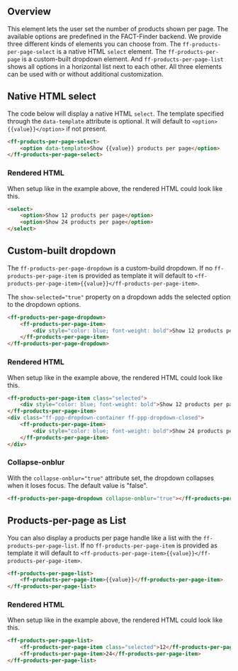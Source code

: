 ## Overview
This element lets the user set the number of products shown per page. The available options are
predefined in the FACT-Finder backend. We provide three different kinds of elements you can choose from.
The `ff-products-per-page-select` is a native HTML `select` element. The `ff-products-per-page` is a
custom-built dropdown element. And `ff-products-per-page-list` shows all options in a horizontal list next to each other.
All three elements can be used with or without additional customization.

## Native HTML select
The code below will display a native HTML `select`. The template specified through the `data-template` attribute is optional.
It will default to `<option>{{value}}</option>` if not present.

```html
<ff-products-per-page-select>
    <option data-template>Show {{value}} products per page</option>
</ff-products-per-page-select>
```

### Rendered HTML
When setup like in the example above, the rendered HTML could look like this.

```html
<select>
    <option>Show 12 products per page</option>
    <option>Show 24 products per page</option>
</select>
```

## Custom-built dropdown
The `ff-products-per-page-dropdown` is a custom-build dropdown. If no `ff-products-per-page-item` is provided as template it will default to `<ff-products-per-page-item>{{value}}</ff-products-per-page-item>`.

The `show-selected="true"` property on a dropdown adds the selected option to the dropdown options.

```html
<ff-products-per-page-dropdown>
    <ff-products-per-page-item>
        <div style="color: blue; font-weight: bold">Show 12 products per page</div>
    </ff-products-per-page-item>
</ff-products-per-page-dropdown>
```

### Rendered HTML
When setup like in the example above, the rendered HTML could look like this.

```html
<ff-products-per-page-item class="selected">
    <div style="color: blue; font-weight: bold">Show 12 products per page</div>
</ff-products-per-page-item>
<div class="ff-ppp-dropdown-container ff-ppp-dropdown-closed">
    <ff-products-per-page-item>
        <div style="color: blue; font-weight: bold">Show 24 products per page</div>
    </ff-products-per-page-item>
</div>
```

### Collapse-onblur
With the `collapse-onblur="true"` attribute set, the dropdown collapses when it loses focus. The default value is "false".

```html
<ff-products-per-page-dropdown collapse-onblur="true"></ff-products-per-page-dropdown>
```

## Products-per-page as List
You can also display a products per page handle like a list with the `ff-products-per-page-list`. If no `ff-products-per-page-item` is provided as template it will default to `<ff-products-per-page-item>{{value}}</ff-products-per-page-item>`.

```html
<ff-products-per-page-list>
    <ff-products-per-page-item>{{value}}</ff-products-per-page-item>
</ff-products-per-page-list>
```

### Rendered HTML
When setup like in the example above, the rendered HTML could look like this.

```html
<ff-products-per-page-list>
    <ff-products-per-page-item class="selected">12</ff-products-per-page-item>
    <ff-products-per-page-item>24</ff-products-per-page-item>
</ff-products-per-page-list>
```
